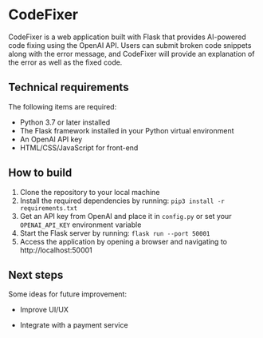 # CodeFixer

CodeFixer is a web application built with Flask that provides AI-powered code fixing using the OpenAI API. Users can submit broken code snippets along with the error message, and CodeFixer will provide an explanation of the error as well as the fixed code.

## Technical requirements

The following items are required:

- Python 3.7 or later installed
- The Flask framework installed in your Python virtual environment
- An OpenAI API key
- HTML/CSS/JavaScript for front-end

## How to build

1. Clone the repository to your local machine
2. Install the required dependencies by running: `pip3 install -r requirements.txt`
3. Get an API key from OpenAI and place it in `config.py` or set your `OPENAI_API_KEY` environment variable
4. Start the Flask server by running: `flask run --port 50001`
5. Access the application by opening a browser and navigating to http://localhost:50001

## Next steps

Some ideas for future improvement:

- Improve UI/UX

- Integrate with a payment service
